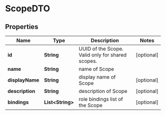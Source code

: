 
# ScopeDTO

## Properties
Name | Type | Description | Notes
------------ | ------------- | ------------- | -------------
**id** | **String** | UUID of the Scope. Valid only for shared scopes.  |  [optional]
**name** | **String** | name of Scope  | 
**displayName** | **String** | display name of Scope  |  [optional]
**description** | **String** | description of Scope  |  [optional]
**bindings** | **List&lt;String&gt;** | role bindings list of the Scope  |  [optional]



